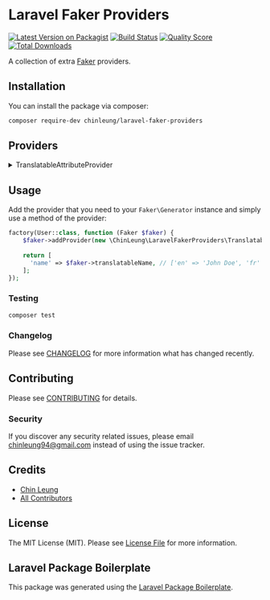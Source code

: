 # Laravel Faker Providers

[![Latest Version on Packagist](https://img.shields.io/packagist/v/chinleung/laravel-faker-providers.svg?style=flat-square)](https://packagist.org/packages/chinleung/laravel-faker-providers)
[![Build Status](https://img.shields.io/travis/chinleung/laravel-faker-providers/master.svg?style=flat-square)](https://travis-ci.org/chinleung/laravel-faker-providers)
[![Quality Score](https://img.shields.io/scrutinizer/g/chinleung/laravel-faker-providers.svg?style=flat-square)](https://scrutinizer-ci.com/g/chinleung/laravel-faker-providers)
[![Total Downloads](https://img.shields.io/packagist/dt/chinleung/laravel-faker-providers.svg?style=flat-square)](https://packagist.org/packages/chinleung/laravel-faker-providers)

A collection of extra [Faker](https://github.com/fzaninotto/Faker) providers.

## Installation

You can install the package via composer:

```bash
composer require-dev chinleung/laravel-faker-providers
```

## Providers

<details>
<summary>TranslatableAttributeProvider</summary>  
  
### Note
  
This is a provider for JSON columns of [Spatie's Laravel Translatable](https://github.com/spatie/laravel-translatable) package.
  
### Methods
    
*  [translatable](#translatableclosure-callable-array-locales--null--array)
*  [translatableName](#translatablenamearray-locales--null--array)
  
### translatable(\Closure $callable, array $locales = null) : array
_Pass a closure to be executed for every locale._

<details>
<summary>Example</summary>
  
```php
$faker->translatable(function () use ($faker) {
  return strtolower($faker->word);  
});
```

**Output**
 
```php
['en' => 'laravel', 'fr' => 'php']
```
</details>
    

### translatableName(array $locales = null) : array
_Generate a name for every locale._

<details>
<summary>Example</summary>
  
```php
$faker->translatableName;
```

**Output**
 
```php
['en' => 'John Doe', 'fr' => 'Jane Doe']
```
</details>
</details>

## Usage

Add the provider that you need to your `Faker\Generator` instance and simply use a method of the provider:

``` php
factory(User::class, function (Faker $faker) {
    $faker->addProvider(new \ChinLeung\LaravelFakerProviders\TranslatableAttributeProvider($faker));
  
    return [
      'name' => $faker->translatableName, // ['en' => 'John Doe', 'fr' => 'Jane Doe']
    ];
});
```

### Testing

``` bash
composer test
```

### Changelog

Please see [CHANGELOG](CHANGELOG.md) for more information what has changed recently.

## Contributing

Please see [CONTRIBUTING](CONTRIBUTING.md) for details.

### Security

If you discover any security related issues, please email chinleung94@gmail.com instead of using the issue tracker.

## Credits

- [Chin Leung](https://github.com/chinleung)
- [All Contributors](../../contributors)

## License

The MIT License (MIT). Please see [License File](LICENSE.md) for more information.

## Laravel Package Boilerplate

This package was generated using the [Laravel Package Boilerplate](https://laravelpackageboilerplate.com).
